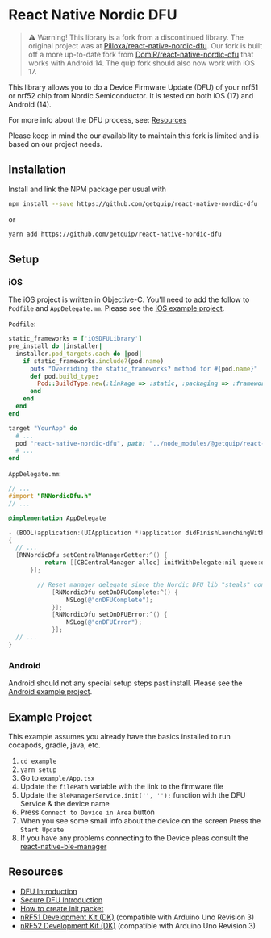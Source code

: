 # React Native Nordic DFU

> ⚠️ Warning! This library is a fork from a discontinued library. The original project was at [Pilloxa/react-native-nordic-dfu](https://github.com/Pilloxa/react-native-nordic-dfu). Our fork is built off a more up-to-date fork from [DomiR/react-native-nordic-dfu](https://github.com/DomiR/react-native-nordic-dfu) that works with Android 14. The quip fork should also now work with iOS 17.

This library allows you to do a Device Firmware Update (DFU) of your nrf51 or
nrf52 chip from Nordic Semiconductor. It is tested on both iOS (17) and Android (14).

For more info about the DFU process, see: [Resources](#resources)

Please keep in mind the our availability to maintain this fork is limited and is based on our project needs.

## Installation

Install and link the NPM package per usual with

```bash
npm install --save https://github.com/getquip/react-native-nordic-dfu
```

or

```bash
yarn add https://github.com/getquip/react-native-nordic-dfu
```

## Setup

### iOS

The iOS project is written in Objective-C. You'll need to add the follow to `Podfile` and `AppDelegate.mm`. Please see the [iOS example project](example/ios).

`Podfile`:

```ruby
static_frameworks = ['iOSDFULibrary']
pre_install do |installer|
  installer.pod_targets.each do |pod|
    if static_frameworks.include?(pod.name)
      puts "Overriding the static_frameworks? method for #{pod.name}"
      def pod.build_type;
        Pod::BuildType.new(:linkage => :static, :packaging => :framework)
      end
    end
  end
end

target "YourApp" do
  # ...
  pod "react-native-nordic-dfu", path: "../node_modules/@getquip/react-native-nordic-dfu"
  # ...
end
```

`AppDelegate.mm`:

```objective-c
// ...
#import "RNNordicDfu.h"
// ...

@implementation AppDelegate

- (BOOL)application:(UIApplication *)application didFinishLaunchingWithOptions:(NSDictionary *)launchOptions
{
  // ...
  [RNNordicDfu setCentralManagerGetter:^() {
          return [[CBCentralManager alloc] initWithDelegate:nil queue:dispatch_get_global_queue(DISPATCH_QUEUE_PRIORITY_BACKGROUND, 0)];
      }];

        // Reset manager delegate since the Nordic DFU lib "steals" control over it
            [RNNordicDfu setOnDFUComplete:^() {
                NSLog(@"onDFUComplete");
            }];
            [RNNordicDfu setOnDFUError:^() {
                NSLog(@"onDFUError");
            }];
  // ...
}
```

### Android

Android should not any special setup steps past install. Please see the [Android example project](example/android).

## Example Project

This example assumes you already have the basics installed to run cocapods, gradle, java, etc.

1. `cd example`
2. `yarn setup`
3. Go to `example/App.tsx`
4. Update the `filePath` variable with the link to the firmware file
5. Update the `BleManagerService.init('', '');` function with the DFU Service & the device name
6. Press `Connect to Device in Area` button
7. When you see some small info about the device on the screen Press the `Start Update`
8. If you have any problems connecting to the Device pleas consult the [react-native-ble-manager](https://github.com/innoveit/react-native-ble-manager)

## Resources

- [DFU Introduction](http://infocenter.nordicsemi.com/topic/com.nordic.infocenter.sdk5.v11.0.0/examples_ble_dfu.html?cp=6_0_0_4_3_1 'BLE Bootloader/DFU')
- [Secure DFU Introduction](http://infocenter.nordicsemi.com/topic/com.nordic.infocenter.sdk5.v12.0.0/ble_sdk_app_dfu_bootloader.html?cp=4_0_0_4_3_1 'BLE Secure DFU Bootloader')
- [How to create init packet](https://github.com/NordicSemiconductor/Android-nRF-Connect/tree/master/init%20packet%20handling 'Init packet handling')
- [nRF51 Development Kit (DK)](http://www.nordicsemi.com/eng/Products/nRF51-DK 'nRF51 DK') (compatible with Arduino Uno Revision 3)
- [nRF52 Development Kit (DK)](http://www.nordicsemi.com/eng/Products/Bluetooth-Smart-Bluetooth-low-energy/nRF52-DK 'nRF52 DK') (compatible with Arduino Uno Revision 3)
